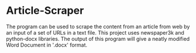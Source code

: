 # Article-Scraper
The program can be used to scrape the content from an article from web by an input of a set of URLs in a text file. This project uses newspaper3k and python-docx libraries. The output of this program will give a neatly modified Word Document in '.docx' format.
